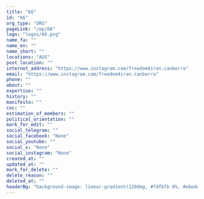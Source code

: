 ```yaml
---
title: "66"
id: "66"
org_type: "ORG"
pageLink: "/op/66"
logo: "logos/66.png"
name_fa: ""
name_en: ""
name_short: ""
locations: "AUS"
post_location: ""
internet_address: "https://www.instagram.com/freedom4iran.canberra"
email: "https://www.instagram.com/freedom4iran.canberra"
phone: ""
about: ""
expertise: ""
history: ""
manifesto: ""
coc: ""
estimation_of_members: ""
political_orientation: ""
mark_for_edit: ""
social_telegram: ""
social_facebook: "None"
social_youtube: ""
social_x: "None"
social_instagram: "None"
created_at: ""
updated_at: ""
mark_for_delete: ""
delete_reason: ""
deleted_at: ""
headerBg: "background-image: linear-gradient(120deg, #fdfbfb 0%, #ebedee 100%);"
---
```

